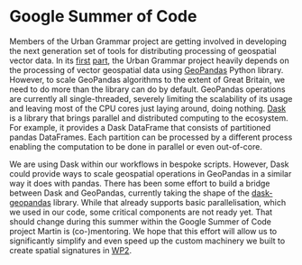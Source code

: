 ```{post} June 4, 2021
```

# Google Summer of Code

Members of the Urban Grammar project are getting involved in developing the next
generation set of tools for distributing processing of geospatial vector data. In its
[first](https://urbangrammarai.github.io/data_processing/index)
[part](https://urbangrammarai.github.io/spatial_signatures/index), the Urban Grammar
project heavily depends on the processing of vector geospatial data using
[GeoPandas](https://geopandas.org) Python library. However, to scale GeoPandas
algorithms to the extent of Great Britain, we need to do more than the library can do by
default. GeoPandas operations are currently all single-threaded, severely limiting the
scalability of its usage and leaving most of the CPU cores just laying around, doing
nothing. [Dask](https://dask.org/) is a library that brings parallel and distributed
computing to the ecosystem. For example, it provides a Dask DataFrame that consists of
partitioned pandas DataFrames. Each partition can be processed by a different process
enabling the computation to be done in parallel or even out-of-core.

We are using Dask within our workflows in bespoke scripts. However, Dask could provide
ways to scale geospatial operations in GeoPandas in a similar way it does with pandas.
There has been some effort to build a bridge between Dask and GeoPandas, currently
taking the shape of the [dask-geopandas](https://github.com/geopandas/dask-geopandas)
library. While that already supports basic parallelisation, which we used in our code,
some critical components are not ready yet. That should change during this summer within
the Google Summer of Code project Martin is (co-)mentoring. We hope that this effort
will allow us to significantly simplify and even speed up the custom machinery we built
to create spatial signatures in
[WP2](https://urbangrammarai.github.io/spatial_signatures/index).